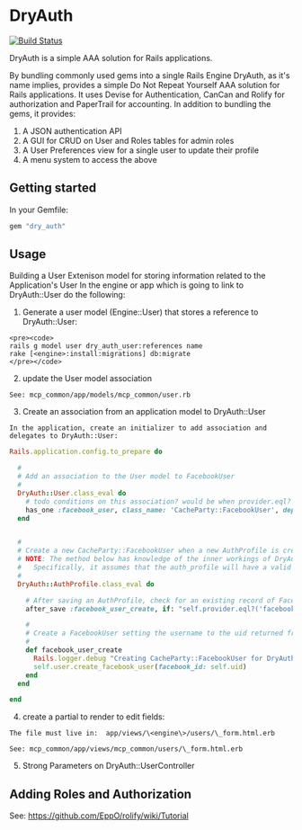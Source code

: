 # DryAuth

[![Build Status](https://semaphoreapp.com/api/v1/projects/6a4f592a-4a69-4976-983f-c10726d6a718/130967/shields_badge.png )](https://semaphoreapp.com/api/v1/projects/6a4f592a-4a69-4976-983f-c10726d6a718/130967/shields_badge.png)

DryAuth is a simple AAA solution for Rails applications.

By bundling commonly used gems into a single Rails Engine DryAuth, as it's name implies, provides a simple Do Not Repeat Yourself AAA solution for Rails applications.
It uses Devise for Authentication, CanCan and Rolify for authorization and PaperTrail for accounting.
In addition to bundling the gems, it provides:

1. A JSON authentication API
1. A GUI for CRUD on User and Roles tables for admin roles
1. A User Preferences view for a single user to update their profile
1. A menu system to access the above

## Getting started

In your Gemfile:

```ruby
gem "dry_auth"
```

## Usage

Building a User Extenison model for storing information related to the Application's User
In the engine or app which is going to link to DryAuth::User do the following:


  1. Generate a user model (Engine::User) that stores a reference to DryAuth::User:

	<pre><code>
	rails g model user dry_auth_user:references name
	rake [<engine>:install:migrations] db:migrate
	</pre></code>


  2. update the User model association

	See: mcp_common/app/models/mcp_common/user.rb


  3. Create an association from an application model to DryAuth::User

	In the application, create an initializer to add association and delegates to DryAuth::User:

```ruby
Rails.application.config.to_prepare do

  # 
  # Add an association to the User model to FacebookUser
  #
  DryAuth::User.class_eval do
    # todo conditions on this association? would be when provider.eql? 'facebook'
    has_one :facebook_user, class_name: 'CacheParty::FacebookUser', dependent: :destroy
  end


  # 
  # Create a new CacheParty::FacebookUser when a new AuthProfile is created and the provider name is 'facebook'
  # NOTE: The method below has knowledge of the inner workings of DryAuth User and AuthUser classes
  #   Specifically, it assumes that the auth_profile will have a valid reference to a user (which is reasonable)
  #
  DryAuth::AuthProfile.class_eval do

    # After saving an AuthProfile, check for an existing record of FacebookUser and create one if it doesn't exist
    after_save :facebook_user_create, if: "self.provider.eql?('facebook') and self.user.facebook_user.nil?"

    #
    # Create a FacebookUser setting the username to the uid returned from facebook
    #
    def facebook_user_create
      Rails.logger.debug "Creating CacheParty::FacebookUser for DryAuth::User from #{ __FILE__ }\n"
      self.user.create_facebook_user(facebook_id: self.uid)
    end
  end

end
```



  4. create a partial to render to edit fields:

	The file must live in:  app/views/\<engine\>/users/\_form.html.erb

	See: mcp_common/app/views/mcp_common/users/\_form.html.erb

  5. Strong Parameters on DryAuth::UserController



## Adding Roles and Authorization

See: https://github.com/EppO/rolify/wiki/Tutorial



